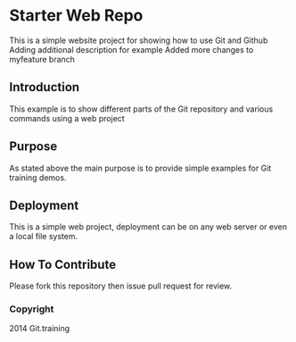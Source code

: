 # Starter Web Repo

This is a simple website project for showing how to use Git and Github
Adding additional description for example
Added more changes to myfeature branch
## Introduction

This example is to show different parts of the Git repository and various commands using a web project

## Purpose

As stated above the main purpose is to provide simple examples for Git training demos.

## Deployment

This is a simple web project, deployment can be on any web server or even a local file system.

## How To Contribute

Please fork this repository then issue pull request for review.

### Copyright

2014 Git.training